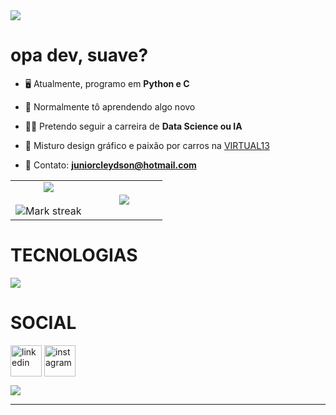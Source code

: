 <!--horizontal divider(gradiant)-->
<img src="https://user-images.githubusercontent.com/73097560/115834477-dbab4500-a447-11eb-908a-139a6edaec5c.gif">

# opa dev, suave?

<!--Intro start-->
- :desktop_computer: Atualmente, programo em **Python e C**

- :construction: Normalmente tô aprendendo algo novo

- :man_technologist: Pretendo seguir a carreira de **Data Science ou IA**

- :car: Misturo design gráfico e paixão por carros na [VIRTUAL13](https://www.instagram.com/virtual13_garage/)

- :calling: Contato: **juniorcleydson@hotmail.com**
<!--Intro end-->



<!--- stats (start) -->
<p align="left">

<table align="center">
<tr border="none">
<td width="50%" align="center">
  
  <img  align="center"  src="https://github-readme-stats.vercel.app/api?username=claysfx&theme=dark&show_icons=true&count_private=true" />
  <br></br>
  <img  title="🔥 Get streak stats for your profile at git.io/streak-stats" alt="Mark streak" src="https://github-readme-streak-stats.herokuapp.com/?user=claysfx&theme=dark&hide_border=false" /> 
</td>

<td width="50%" align="center">

  <img  align="center"  src="https://github-readme-stats.anuraghazra1.vercel.app/api/top-langs/?username=claysfx&theme=dark&hide_border=false&no-bg=true&no-frame=true&langs_count=10"/>
  
  </td>
</tr>
</table>
<!--- stats (end) -->

</p>        
<!--- stats (end) -->

# TECNOLOGIAS

<!--tech stack icons-->
<p align="left">
  <a href="https://skillicons.dev">
    <img src="https://skillicons.dev/icons?i=py,c,github,replit,ps&perline=14" />
  </a>
</p>

# SOCIAL

<!--icons and links-->
<p align="left">
<a href="https://www.linkedin.com/in/cleydson-junior-3aa762268/" target="blank"><img align="center" src="https://user-images.githubusercontent.com/88904952/234979284-68c11d7f-1acc-4f0c-ac78-044e1037d7b0.png" alt="linkedin" height="50" width="50" /></a>
<a href="https://www.instagram.com/claysfx/" target="blank"><img align="center" src="https://user-images.githubusercontent.com/88904952/234981169-2dd1e58f-4b7e-468c-8213-034ba62156c3.png" alt="instagram" height="50" width="50" /></a>
  
</p>

</div>

<!--horizontal divider(gradiant)-->
<img src="https://user-images.githubusercontent.com/73097560/115834477-dbab4500-a447-11eb-908a-139a6edaec5c.gif">

----------------------------------------------------------------------
